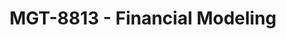 ---
layout: course
title: MGT-8813 - Financial Modeling
aliases: 
course_id: MGT-8813
permalink: /MGT-8813/
avg_difficulty: 1.27
avg_rating: 3.12
avg_workload: 4.31
type: course_page
---